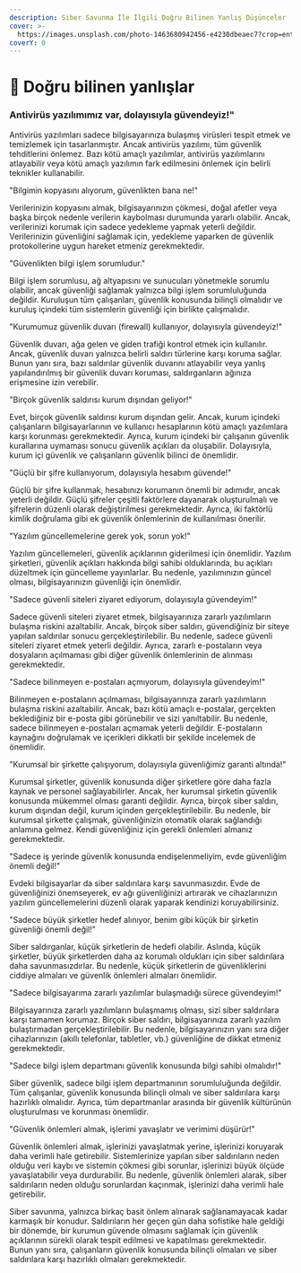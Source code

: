```yaml
---
description: Siber Savunma İle İlgili Doğru Bilinen Yanlış Düşünceler
cover: >-
  https://images.unsplash.com/photo-1463680942456-e4230dbeaec7?crop=entropy&cs=tinysrgb&fm=jpg&ixid=MnwxOTcwMjR8MHwxfHNlYXJjaHw1fHx3cm9uZyUyMHdheXxlbnwwfHx8fDE2NzkzMTM2OTg&ixlib=rb-4.0.3&q=80
coverY: 0
---
```


# 🦧 Doğru bilinen yanlışlar

### Antivirüs yazılımımız var, dolayısıyla güvendeyiz!"&#x20;

Antivirüs yazılımları sadece bilgisayarınıza bulaşmış virüsleri tespit etmek ve temizlemek için tasarlanmıştır. Ancak antivirüs yazılımı, tüm güvenlik tehditlerini önlemez. Bazı kötü amaçlı yazılımlar, antivirüs yazılımlarını atlayabilir veya kötü amaçlı yazılımın fark edilmesini önlemek için belirli teknikler kullanabilir.

"Bilgimin kopyasını alıyorum, güvenlikten bana ne!"&#x20;

Verilerinizin kopyasını almak, bilgisayarınızın çökmesi, doğal afetler veya başka birçok nedenle verilerin kaybolması durumunda yararlı olabilir. Ancak, verilerinizi korumak için sadece yedekleme yapmak yeterli değildir. Verilerinizin güvenliğini sağlamak için, yedekleme yaparken de güvenlik protokollerine uygun hareket etmeniz gerekmektedir.

"Güvenlikten bilgi işlem sorumludur."&#x20;

Bilgi işlem sorumlusu, ağ altyapısını ve sunucuları yönetmekle sorumlu olabilir, ancak güvenliği sağlamak yalnızca bilgi işlem sorumluluğunda değildir. Kuruluşun tüm çalışanları, güvenlik konusunda bilinçli olmalıdır ve kuruluş içindeki tüm sistemlerin güvenliği için birlikte çalışmalıdır.

"Kurumumuz güvenlik duvarı (firewall) kullanıyor, dolayısıyla güvendeyiz!"&#x20;

Güvenlik duvarı, ağa gelen ve giden trafiği kontrol etmek için kullanılır. Ancak, güvenlik duvarı yalnızca belirli saldırı türlerine karşı koruma sağlar. Bunun yanı sıra, bazı saldırılar güvenlik duvarını atlayabilir veya yanlış yapılandırılmış bir güvenlik duvarı koruması, saldırganların ağınıza erişmesine izin verebilir.

"Birçok güvenlik saldırısı kurum dışından geliyor!"&#x20;

Evet, birçok güvenlik saldırısı kurum dışından gelir. Ancak, kurum içindeki çalışanların bilgisayarlarının ve kullanıcı hesaplarının kötü amaçlı yazılımlara karşı korunması gerekmektedir. Ayrıca, kurum içindeki bir çalışanın güvenlik kurallarına uymaması sonucu güvenlik açıkları da oluşabilir. Dolayısıyla, kurum içi güvenlik ve çalışanların güvenlik bilinci de önemlidir.

"Güçlü bir şifre kullanıyorum, dolayısıyla hesabım güvende!"&#x20;

Güçlü bir şifre kullanmak, hesabınızı korumanın önemli bir adımıdır, ancak yeterli değildir. Güçlü şifreler çeşitli faktörlere dayanarak oluşturulmalı ve şifrelerin düzenli olarak değiştirilmesi gerekmektedir. Ayrıca, iki faktörlü kimlik doğrulama gibi ek güvenlik önlemlerinin de kullanılması önerilir.

"Yazılım güncellemelerine gerek yok, sorun yok!"&#x20;

Yazılım güncellemeleri, güvenlik açıklarının giderilmesi için önemlidir. Yazılım şirketleri, güvenlik açıkları hakkında bilgi sahibi olduklarında, bu açıkları düzeltmek için güncelleme yayınlarlar. Bu nedenle, yazılımınızın güncel olması, bilgisayarınızın güvenliği için önemlidir.

"Sadece güvenli siteleri ziyaret ediyorum, dolayısıyla güvendeyim!"&#x20;

Sadece güvenli siteleri ziyaret etmek, bilgisayarınıza zararlı yazılımların bulaşma riskini azaltabilir. Ancak, birçok siber saldırı, güvendiğiniz bir siteye yapılan saldırılar sonucu gerçekleştirilebilir. Bu nedenle, sadece güvenli siteleri ziyaret etmek yeterli değildir. Ayrıca, zararlı e-postaların veya dosyaların açılmaması gibi diğer güvenlik önlemlerinin de alınması gerekmektedir.

"Sadece bilinmeyen e-postaları açmıyorum, dolayısıyla güvendeyim!"&#x20;

Bilinmeyen e-postaların açılmaması, bilgisayarınıza zararlı yazılımların bulaşma riskini azaltabilir. Ancak, bazı kötü amaçlı e-postalar, gerçekten beklediğiniz bir e-posta gibi görünebilir ve sizi yanıltabilir. Bu nedenle, sadece bilinmeyen e-postaları açmamak yeterli değildir. E-postaların kaynağını doğrulamak ve içerikleri dikkatli bir şekilde incelemek de önemlidir.

"Kurumsal bir şirkette çalışıyorum, dolayısıyla güvenliğimiz garanti altında!"&#x20;

Kurumsal şirketler, güvenlik konusunda diğer şirketlere göre daha fazla kaynak ve personel sağlayabilirler. Ancak, her kurumsal şirketin güvenlik konusunda mükemmel olması garanti değildir. Ayrıca, birçok siber saldırı, kurum dışından değil, kurum içinden gerçekleştirilebilir. Bu nedenle, bir kurumsal şirkette çalışmak, güvenliğinizin otomatik olarak sağlandığı anlamına gelmez. Kendi güvenliğiniz için gerekli önlemleri almanız gerekmektedir.

"Sadece iş yerinde güvenlik konusunda endişelenmeliyim, evde güvenliğim önemli değil!"

&#x20;Evdeki bilgisayarlar da siber saldırılara karşı savunmasızdır. Evde de güvenliğinizi önemseyerek, ev ağı güvenliğinizi artırarak ve cihazlarınızın yazılım güncellemelerini düzenli olarak yaparak kendinizi koruyabilirsiniz.

"Sadece büyük şirketler hedef alınıyor, benim gibi küçük bir şirketin güvenliği önemli değil!"&#x20;

Siber saldırganlar, küçük şirketlerin de hedefi olabilir. Aslında, küçük şirketler, büyük şirketlerden daha az korumalı oldukları için siber saldırılara daha savunmasızdırlar. Bu nedenle, küçük şirketlerin de güvenliklerini ciddiye almaları ve güvenlik önlemleri almaları önemlidir.

"Sadece bilgisayarıma zararlı yazılımlar bulaşmadığı sürece güvendeyim!"&#x20;

Bilgisayarınıza zararlı yazılımların bulaşmamış olması, sizi siber saldırılara karşı tamamen korumaz. Birçok siber saldırı, bilgisayarınıza zararlı yazılım bulaştırmadan gerçekleştirilebilir. Bu nedenle, bilgisayarınızın yanı sıra diğer cihazlarınızın (akıllı telefonlar, tabletler, vb.) güvenliğine de dikkat etmeniz gerekmektedir.

"Sadece bilgi işlem departmanı güvenlik konusunda bilgi sahibi olmalıdır!"&#x20;

Siber güvenlik, sadece bilgi işlem departmanının sorumluluğunda değildir. Tüm çalışanlar, güvenlik konusunda bilinçli olmalı ve siber saldırılara karşı hazırlıklı olmalıdır. Ayrıca, tüm departmanlar arasında bir güvenlik kültürünün oluşturulması ve korunması önemlidir.

"Güvenlik önlemleri almak, işlerimi yavaşlatır ve verimimi düşürür!"&#x20;

Güvenlik önlemleri almak, işlerinizi yavaşlatmak yerine, işlerinizi koruyarak daha verimli hale getirebilir. Sistemlerinize yapılan siber saldırıların neden olduğu veri kaybı ve sistemin çökmesi gibi sorunlar, işlerinizi büyük ölçüde yavaşlatabilir veya durdurabilir. Bu nedenle, güvenlik önlemleri alarak, siber saldırıların neden olduğu sorunlardan kaçınmak, işlerinizi daha verimli hale getirebilir.

Siber savunma, yalnızca birkaç basit önlem alınarak sağlanamayacak kadar karmaşık bir konudur. Saldırıların her geçen gün daha sofistike hale geldiği bir dönemde, bir kurumun güvende olmasını sağlamak için güvenlik açıklarının sürekli olarak tespit edilmesi ve kapatılması gerekmektedir. Bunun yanı sıra, çalışanların güvenlik konusunda bilinçli olmaları ve siber saldırılara karşı hazırlıklı olmaları gerekmektedir.
